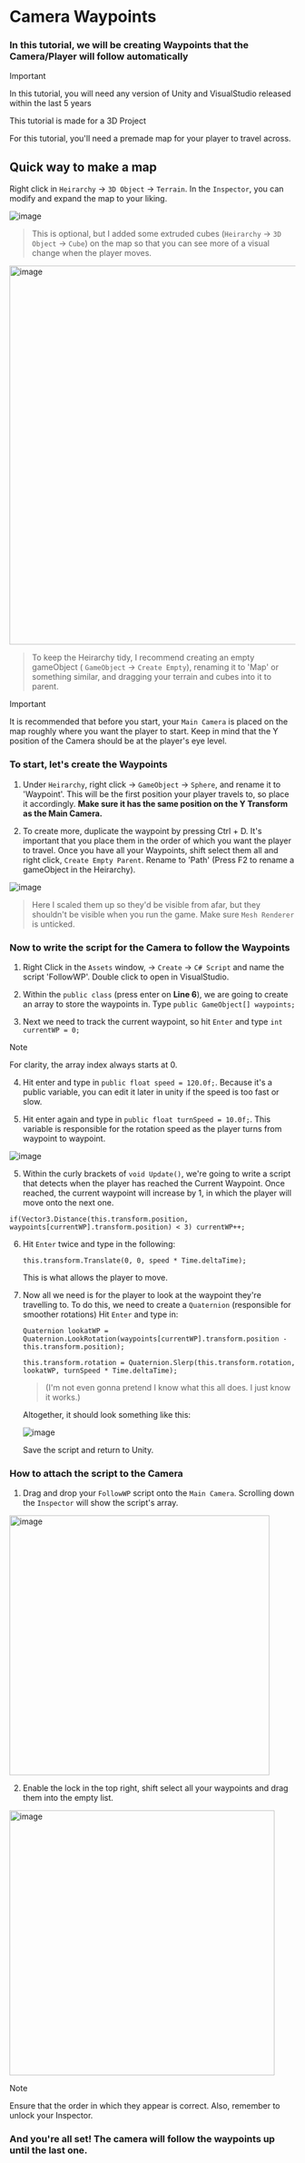 # Camera Waypoints

### In this tutorial, we will be creating Waypoints that the Camera/Player will follow automatically

> [!IMPORTANT]
> In this tutorial, you will need any version of Unity and VisualStudio released within the last 5 years
> 
> This tutorial is made for a 3D Project
> 
> For this tutorial, you'll need a premade map for your player to travel across.

## Quick way to make a map

Right click in `Heirarchy` -> `3D Object` -> `Terrain`. In the `Inspector`, you can modify and expand the map to your liking.

![image](https://github.com/user-attachments/assets/3f1390da-111b-4f28-a2fb-2c1d95bf3209)

> This is optional, but I added some extruded cubes (`Heirarchy` -> `3D Object` -> `Cube`) on the map so that you can see more of a visual change when the player moves.

<img width="668" alt="image" src="https://github.com/user-attachments/assets/af1ded51-7d86-4580-b49d-51058a72771d" />

> To keep the Heirarchy tidy, I recommend creating an empty gameObject ( `GameObject` -> `Create Empty`), renaming it to 'Map' or something similar, and dragging your terrain and cubes into it to parent.

> [!IMPORTANT]
> It is recommended that before you start, your `Main Camera` is placed on the map roughly where you want the player to start. Keep in mind that the Y position of the Camera should be at the player's eye level.


### To start, let's create the Waypoints

1. Under `Heirarchy`, right click -> `GameObject` -> `Sphere`, and rename it to 'Waypoint'. This will be the first position your player travels to, so place it accordingly. **Make sure it has the same position on the Y Transform as the Main Camera.**

2. To create more, duplicate the waypoint by pressing Ctrl + D. It's important that you place them in the order of which you want the player to travel. Once you have all your Waypoints, shift select them all and right click, `Create Empty Parent`. Rename to 'Path' (Press F2 to rename a gameObject in the Heirarchy).

![image](https://github.com/user-attachments/assets/fb7c124b-88ed-4f1c-a9cf-ecb3a6abb67e)

> Here I scaled them up so they'd be visible from afar, but they shouldn't be visible when you run the game. Make sure `Mesh Renderer` is unticked.


### Now to write the script for the Camera to follow the Waypoints
  
1. Right Click in the `Assets` window, -> `Create` -> `C# Script` and name the script 'FollowWP'. Double click to open in VisualStudio.

2. Within the `public class` (press enter on **Line 6**), we are going to create an array to store the waypoints in. Type `public GameObject[] waypoints;`

3. Next we need to track the current waypoint, so hit `Enter` and type `int currentWP = 0;`
> [!NOTE]
> For clarity, the array index always starts at 0.

4. Hit enter and type in `public float speed = 120.0f;`. Because it's a public variable, you can edit it later in unity if the speed is too fast or slow.

5. Hit enter again and type in `public float turnSpeed = 10.0f;`. This variable is responsible for the rotation speed as the player turns from waypoint to waypoint.

![image](https://github.com/user-attachments/assets/fa1b2194-f3a2-4d93-b5cb-8e0c926581cf)

5. Within the curly brackets of `void Update()`, we're going to write a script that detects when the player has reached the Current Waypoint. Once reached, the current waypoint will increase by 1, in which the player will move onto the next one.

  `if(Vector3.Distance(this.transform.position, waypoints[currentWP].transform.position) < 3)
       currentWP++;`

6. Hit `Enter` twice and type in the following:

   `this.transform.Translate(0, 0, speed * Time.deltaTime);`

   This is what allows the player to move.

7. Now all we need is for the player to look at the waypoint they're travelling to. To do this, we need to create a `Quaternion` (responsible for smoother rotations)
   Hit `Enter` and type in:

   `Quaternion lookatWP = Quaternion.LookRotation(waypoints[currentWP].transform.position - this.transform.position);`

   `this.transform.rotation = Quaternion.Slerp(this.transform.rotation, lookatWP, turnSpeed * Time.deltaTime);`
   > (I'm not even gonna pretend I know what this all does. I just know it works.)

   Altogether, it should look something like this:

   ![image](https://github.com/user-attachments/assets/3fb2a9e9-da95-44d7-8f0d-0ecac6537710)

   Save the script and return to Unity.

### How to attach the script to the Camera

1. Drag and drop your `FollowWP` script onto the `Main Camera`. Scrolling down the `Inspector` will show the script's array.

<img width="458" alt="image" src="https://github.com/user-attachments/assets/4fff6390-6102-49ad-8ba0-fcc813a1fc6b" />

2. Enable the lock in the top right, shift select all your waypoints and drag them into the empty list.

<img width="467" alt="image" src="https://github.com/user-attachments/assets/d9a59598-cbcc-4a49-ad54-dbf78f3dce11" />

> [!NOTE]
> Ensure that the order in which they appear is correct. Also, remember to unlock your Inspector.


### And you're all set! The camera will follow the waypoints up until the last one.
